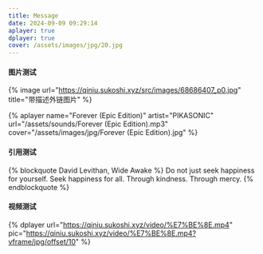 ```yaml
---
title: Message
date: 2024-09-09 09:29:14
aplayer: true
dplayer: true
cover: /assets/images/jpg/20.jpg
---
```

#### 图片测试
{%  image
    url="https://qiniu.sukoshi.xyz/src/images/68686407_p0.jpg"
    title="带描述外链图片"
%}

{% aplayer
  name="Forever (Epic Edition)"
  artist="PIKASONIC"
  url="/assets/sounds/Forever (Epic Edition).mp3"
  cover="/assets/images/jpg/Forever (Epic Edition).jpg"
%}
#### 引用测试
{% blockquote David Levithan, Wide Awake %}
Do not just seek happiness for yourself. Seek happiness for all. Through kindness. Through mercy.
{% endblockquote %}

#### 视频测试
{%  dplayer
    url="https://qiniu.sukoshi.xyz/video/%E7%BE%8E.mp4"
    pic="https://qiniu.sukoshi.xyz/video/%E7%BE%8E.mp4?vframe/jpg/offset/10"
%}